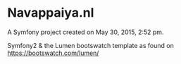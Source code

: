 Navappaiya.nl
=

A Symfony project created on May 30, 2015, 2:52 pm.

Symfony2 & the Lumen bootswatch template as found on https://bootswatch.com/lumen/

